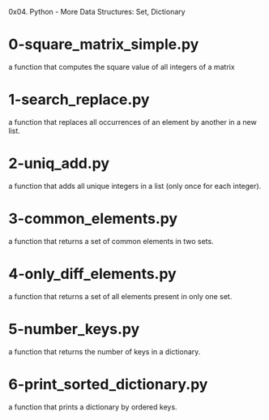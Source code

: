 0x04. Python - More Data Structures: Set, Dictionary

# 0-square_matrix_simple.py
a function that computes the square value of all integers of a matrix

# 1-search_replace.py
a function that replaces all occurrences of an element by another in a new list.

# 2-uniq_add.py
a function that adds all unique integers in a list (only once for each integer).

# 3-common_elements.py
a function that returns a set of common elements in two sets.

# 4-only_diff_elements.py
a function that returns a set of all elements present in only one set.

# 5-number_keys.py
a function that returns the number of keys in a dictionary.

# 6-print_sorted_dictionary.py
a function that prints a dictionary by ordered keys.

